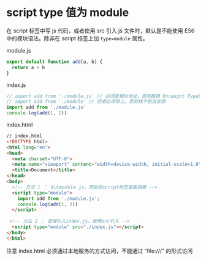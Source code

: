 # script type 值为 module

在 script 标签中写 js 代码，或者使用 src 引入 js 文件时，默认是不能使用 ES6 中的模块语法。除非在 script 标签上加 `type=module` 属性。

module.js

```js
export default function add(a, b) {
  return a + b
}
```

index.js

```js
// import add from './module.js' // 必须是相对地址，否则报错 Uncaught TypeError: Failed to resolve module specifier "moduleA.js". Relative references must start with either "/", "./", or "../".
// import add from './module' // 后缀必须带上，否则找不到该资源
import add from './module.js'
console.log(add(1, 2))
```

index.html

```html
// index.html
<!DOCTYPE html>
<html lang="en">
<head>
  <meta charset="UTF-8">
  <meta name="viewport" content="width=device-width, initial-scale=1.0">
  <title>Document</title>
</head>
<body>
  <!-- 方法 1 ： 引入module.js，然后在script标签里面调用 -->
  <script type="module">
    import add from './module.js';
    console.log(add(1, 2))
  </script>
 
 <!-- 方法 2 ： 直接引入index.js，使用src引入 -->
  <script type="module" src="./index.js"></script>
</body>
</html>
```

注意 index.html 必须通过本地服务的方式访问，不能通过 “file:///” 的形式访问
